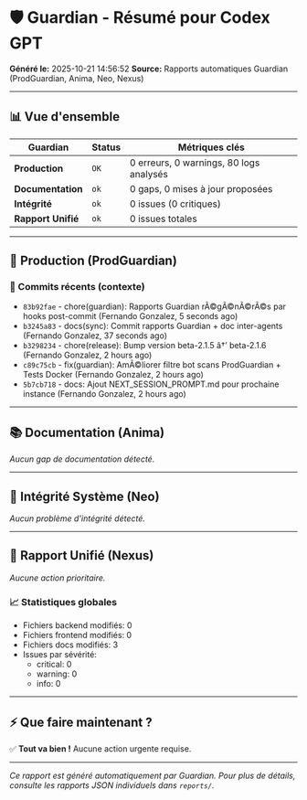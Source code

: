 # 🛡️ Guardian - Résumé pour Codex GPT

**Généré le:** 2025-10-21 14:56:52
**Source:** Rapports automatiques Guardian (ProdGuardian, Anima, Neo, Nexus)

---

## 📊 Vue d'ensemble

| Guardian | Status | Métriques clés |
|----------|--------|----------------|
| **Production** | `OK` | 0 erreurs, 0 warnings, 80 logs analysés |
| **Documentation** | `ok` | 0 gaps, 0 mises à jour proposées |
| **Intégrité** | `ok` | 0 issues (0 critiques) |
| **Rapport Unifié** | `ok` | 0 issues totales |

---

## 🔴 Production (ProdGuardian)

### 📝 Commits récents (contexte)

- `83b92fae` - chore(guardian): Rapports Guardian rÃ©gÃ©nÃ©rÃ©s par hooks post-commit (Fernando Gonzalez, 5 seconds ago)
- `b3245a83` - docs(sync): Commit rapports Guardian + doc inter-agents (Fernando Gonzalez, 37 seconds ago)
- `b3298234` - chore(release): Bump version beta-2.1.5 â†’ beta-2.1.6 (Fernando Gonzalez, 2 hours ago)
- `c89c75cb` - fix(guardian): AmÃ©liorer filtre bot scans ProdGuardian + Tests Docker (Fernando Gonzalez, 2 hours ago)
- `5b7cb718` - docs: Ajout NEXT_SESSION_PROMPT.md pour prochaine instance (Fernando Gonzalez, 2 hours ago)

---

## 📚 Documentation (Anima)

*Aucun gap de documentation détecté.*

---

## 🔐 Intégrité Système (Neo)

*Aucun problème d'intégrité détecté.*

---

## 🎯 Rapport Unifié (Nexus)

*Aucune action prioritaire.*

### 📈 Statistiques globales

- Fichiers backend modifiés: 0
- Fichiers frontend modifiés: 0
- Fichiers docs modifiés: 3
- Issues par sévérité:
  - critical: 0
  - warning: 0
  - info: 0

---

## ⚡ Que faire maintenant ?

✅ **Tout va bien !** Aucune action urgente requise.

---

*Ce rapport est généré automatiquement par Guardian. Pour plus de détails, consulte les rapports JSON individuels dans `reports/`.*
